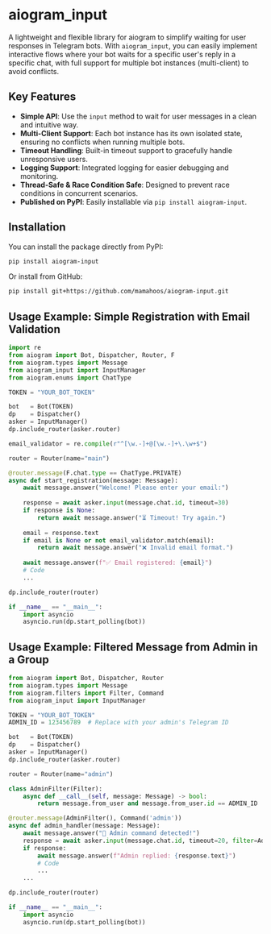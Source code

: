 # aiogram_input

A lightweight and flexible library for aiogram to simplify waiting for
user responses in Telegram bots. With `aiogram_input`, you can easily
implement interactive flows where your bot waits for a specific user's
reply in a specific chat, with full support for multiple bot instances
(multi-client) to avoid conflicts.

## Key Features

-   **Simple API**: Use the `input` method to wait for user messages in
    a clean and intuitive way.
-   **Multi-Client Support**: Each bot instance has its own isolated
    state, ensuring no conflicts when running multiple bots.
-   **Timeout Handling**: Built-in timeout support to gracefully handle
    unresponsive users.
-   **Logging Support**: Integrated logging for easier debugging and
    monitoring.
-   **Thread-Safe & Race Condition Safe**: Designed to prevent race
    conditions in concurrent scenarios.
-   **Published on PyPI**: Easily installable via `pip install aiogram-input`.
    

## Installation


You can install the package directly from PyPI:

```bash
pip install aiogram-input
```

Or install from GitHub:

```bash
pip install git+https://github.com/mamahoos/aiogram-input.git
```

## Usage Example: Simple Registration with Email Validation

``` python
import re
from aiogram import Bot, Dispatcher, Router, F
from aiogram.types import Message
from aiogram_input import InputManager
from aiogram.enums import ChatType

TOKEN = "YOUR_BOT_TOKEN"

bot   = Bot(TOKEN)
dp    = Dispatcher()
asker = InputManager()
dp.include_router(asker.router)

email_validator = re.compile(r"^[\w.-]+@[\w.-]+\.\w+$")

router = Router(name="main")

@router.message(F.chat.type == ChatType.PRIVATE)
async def start_registration(message: Message):
    await message.answer("Welcome! Please enter your email:")
    
    response = await asker.input(message.chat.id, timeout=30)
    if response is None:
        return await message.answer("⏳ Timeout! Try again.")
    
    email = response.text
    if email is None or not email_validator.match(email):
        return await message.answer("❌ Invalid email format.")
    
    await message.answer(f"✅ Email registered: {email}")
    # Code
    ...

dp.include_router(router)

if __name__ == "__main__":
    import asyncio
    asyncio.run(dp.start_polling(bot))
```

## Usage Example: Filtered Message from Admin in a Group

``` python
from aiogram import Bot, Dispatcher, Router
from aiogram.types import Message
from aiogram.filters import Filter, Command
from aiogram_input import InputManager

TOKEN = "YOUR_BOT_TOKEN"
ADMIN_ID = 123456789  # Replace with your admin's Telegram ID

bot   = Bot(TOKEN)
dp    = Dispatcher()
asker = InputManager()
dp.include_router(asker.router)

router = Router(name="admin")

class AdminFilter(Filter):
    async def __call__(self, message: Message) -> bool:
        return message.from_user and message.from_user.id == ADMIN_ID

@router.message(AdminFilter(), Command('admin'))
async def admin_handler(message: Message):
    await message.answer("👑 Admin command detected!")
    response = await asker.input(message.chat.id, timeout=20, filter=AdminFilter())
    if response:
        await message.answer(f"Admin replied: {response.text}")
        # Code
        ...
    ...

dp.include_router(router)

if __name__ == "__main__":
    import asyncio
    asyncio.run(dp.start_polling(bot))
```
